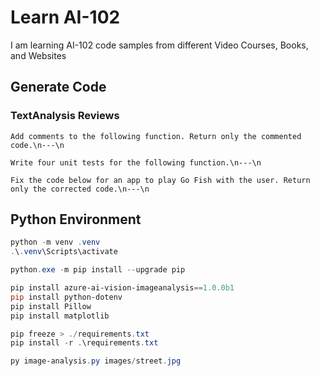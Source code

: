 # Learn AI-102

I am learning AI-102 code samples from different Video Courses, Books, and Websites

## Generate Code

### TextAnalysis Reviews

```text
Add comments to the following function. Return only the commented code.\n---\n

Write four unit tests for the following function.\n---\n

Fix the code below for an app to play Go Fish with the user. Return only the corrected code.\n---\n
```

## Python Environment

```powershell
python -m venv .venv
.\.venv\Scripts\activate

python.exe -m pip install --upgrade pip

pip install azure-ai-vision-imageanalysis==1.0.0b1
pip install python-dotenv
pip install Pillow
pip install matplotlib

pip freeze > ./requirements.txt
pip install -r .\requirements.txt

py image-analysis.py images/street.jpg
```
